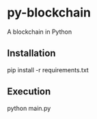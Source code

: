 # py-blockchain
A blockchain in Python

## Installation
pip install -r requirements.txt 

## Execution
python main.py
